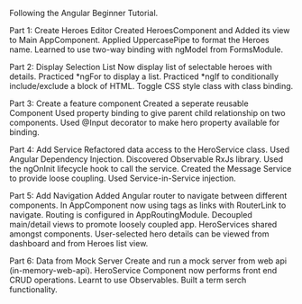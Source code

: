 Following the Angular Beginner Tutorial.

Part 1: Create Heroes Editor
  Created HeroesComponent and Added its view to Main AppComponent.
  Applied UppercasePipe to format the Heroes name.
  Learned to use two-way binding with ngModel from FormsModule.

Part 2: Display Selection List
  Now display list of selectable heroes with details.
  Practiced *ngFor to display a list.
  Practiced *ngIf to conditionally include/exclude a block of HTML.
  Toggle CSS style class with class binding.

Part 3: Create a feature component
  Created a seperate reusable Component 
  Used property binding to give parent child relationship on two components.
  Used @Input decorator to make hero property available for binding.

Part 4: Add Service
  Refactored data access to the HeroService class.
  Used Angular Dependency Injection.
  Discovered Observable RxJs library.
  Used the ngOnInit lifecycle hook to call the service.
  Created the Message Service to provide loose coupling.
  Used Service-in-Service injection.

Part 5: Add Navigation
  Added Angular router to navigate between different components.
  In AppComponent now using <a> tags as links with RouterLink to navigate.
  Routing is configured in AppRoutingModule.
  Decoupled main/detail views to promote loosely coupled app.
  HeroServices shared amongst components.
  User-selected hero details can be viewed from dashboard and from Heroes list view.

Part 6: Data from Mock Server
  Create and run a mock server from web api (in-memory-web-api).
  HeroService Component now performs front end CRUD operations.
  Learnt to use Observables.
  Built a term serch functionality.
  
